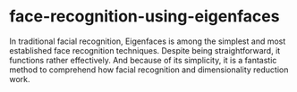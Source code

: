 # face-recognition-using-eigenfaces
In traditional facial recognition, Eigenfaces is among the simplest and most established face recognition techniques. Despite being straightforward, it functions rather effectively. And because of its simplicity, it is a fantastic method to comprehend how facial recognition and dimensionality reduction work.
